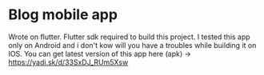 # Blog mobile app
Wrote on flutter. Flutter sdk required to build this project. I tested this app only on Android and i don't kow will you have a troubles while building it on IOS.
You can get latest version of this app here (apk) -> https://yadi.sk/d/33SxDJ_RUm5Xsw
